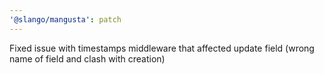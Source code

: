```yaml
---
'@slango/mangusta': patch
---
```


Fixed issue with timestamps middleware that affected update field (wrong name of field and clash with creation)
